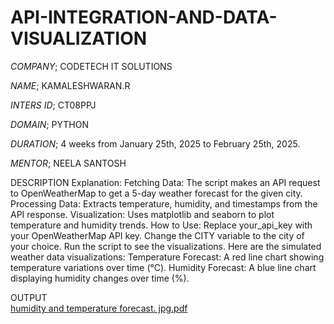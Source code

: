 # API-INTEGRATION-AND-DATA-VISUALIZATION

*COMPANY*; CODETECH IT SOLUTIONS

*NAME*; KAMALESHWARAN.R

*INTERS ID*; CT08PPJ

*DOMAIN*; PYTHON

*DURATION*; 4 weeks  from January 25th, 2025 to February 25th, 2025.  

*MENTOR*; NEELA SANTOSH

DESCRIPTION  Explanation:
Fetching Data: The script makes an API request to OpenWeatherMap to get a 5-day weather forecast for the given city.
Processing Data: Extracts temperature, humidity, and timestamps from the API response.
Visualization: Uses matplotlib and seaborn to plot temperature and humidity trends.
How to Use:
Replace your_api_key with your OpenWeatherMap API key.
Change the CITY variable to the city of your choice.
Run the script to see the visualizations.
Here are the simulated weather data visualizations:
Temperature Forecast:
A red line chart showing temperature variations over time (°C).
Humidity Forecast:
A blue line chart displaying humidity changes over time (%).

OUTPUT  
       [humidity and temperature forecast. jpg.pdf](https://github.com/user-attachments/files/18811588/humidity.and.temperature.forecast.jpg.pdf)
